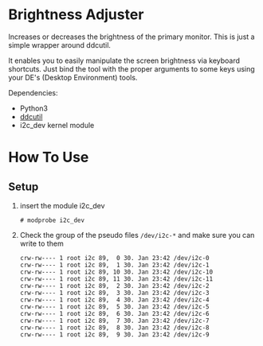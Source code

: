 Brightness Adjuster
=====================

Increases or decreases the brightness of the primary monitor.
This is just a simple wrapper around ddcutil.

It enables you to easily manipulate the screen brightness via keyboard shortcuts. Just bind the tool with the proper arguments to some keys using your DE's (Desktop Environment) tools.

Dependencies:
* Python3
* [ddcutil](https://github.com/rockowitz/ddcutil "ddcutil Github repository")
* i2c_dev kernel module


# How To Use

## Setup
1. insert the module i2c_dev

   `# modprobe i2c_dev`

2. Check the group of the pseudo files `/dev/i2c-*` and make sure you can write to them
   
   ```$ ls -l /dev/i2c-*
   crw-rw---- 1 root i2c 89,  0 30. Jan 23:42 /dev/i2c-0
   crw-rw---- 1 root i2c 89,  1 30. Jan 23:42 /dev/i2c-1
   crw-rw---- 1 root i2c 89, 10 30. Jan 23:42 /dev/i2c-10
   crw-rw---- 1 root i2c 89, 11 30. Jan 23:42 /dev/i2c-11
   crw-rw---- 1 root i2c 89,  2 30. Jan 23:42 /dev/i2c-2
   crw-rw---- 1 root i2c 89,  3 30. Jan 23:42 /dev/i2c-3
   crw-rw---- 1 root i2c 89,  4 30. Jan 23:42 /dev/i2c-4
   crw-rw---- 1 root i2c 89,  5 30. Jan 23:42 /dev/i2c-5
   crw-rw---- 1 root i2c 89,  6 30. Jan 23:42 /dev/i2c-6
   crw-rw---- 1 root i2c 89,  7 30. Jan 23:42 /dev/i2c-7
   crw-rw---- 1 root i2c 89,  8 30. Jan 23:42 /dev/i2c-8
   crw-rw---- 1 root i2c 89,  9 30. Jan 23:42 /dev/i2c-9
   ```

   If the files are owned by a specific group (not root, but e.g. `i2c`):
      1. Add yourself to that group: `usermod -a -G thatGroup yourusername`
      2. Reload the udev rules.
         `# udevadm control --reload-rules && udevadm trigger`
      6. Now you need to log out and log back in or get a new login shell and run the script.
         `$ ./brightnessAdjuster.py test 0`
         If the script worked, you're all set.
   
   else
      1. Create the group i2c.
         `# groupadd -r i2c`
      2. Add yourself to that group.
         `# usermod -a -G thatGroup yourusername`
      3. Copy the udev rule file to /etc/udev/rules.d/.
         `# cp 60-i2c-devices.rule /etc/udev/rules.d`
      4. Reload the udev rules.
         `# udevadm control --reload-rules && udevadm trigger`
      5. Check the group and access rights of the `i2c-*` files.
         `ls -l /dev/i2c-*`
         Make sure the group is now `i2c`.
      6. If that worked, you need to log out and log back in or get a new login shell and run the script.
         `$ ./brightnessAdjuster.py test 0`
         If the script worked, you're all set.

## Usage of brightnessAdjuster.py

Four verbs are available:
* dec
  decrements (decreases/lowers) the brightness of the first monitor by the given value.
* inc
  increments (increases/raise) the brightness of the first monitor by the given value.
* set
  set the brightness of the first monitor by the given value.
* test
  Test if the tool can access can find and access the primary monitor.

### Help Message
```
$ ./brightnessAdjuster.py -h
usage: brightnessAdjuster.py [-h] [-v] [-m MAXBRIGHTNESS] [-b VCP] [-n BUS]
                             verb value

Increases or Decreases the brightness of the primary monitor.

positional arguments:
  verb                  Can be "dec" to decrement the brightness by "value",
                        "inc" to increment the brightness by "value", "test"
                        to test the needed baseline functionality of the i2c
                        stack and your devices and "set" to simply set a given
                        value.
  value                 The difference to be applied to the monitor's
                        brightness or the value to set, if the verb "set" is
                        used.

optional arguments:
  -h, --help            show this help message and exit
  -v, --verbose         Enables verbose mode. Disabled by default.
  -m MAXBRIGHTNESS, --max MAXBRIGHTNESS
                        Sets the maximum brightness. The default is 100.
  -b VCP                The feature number of the brightness parameter. The
                        default is 10.
  -n BUS, --bus BUS     The bus number of the display. Setting this to the
                        right value speeds up the operation of the tool
                        significantly. The default is "x", which means not
                        known.
```

## Usage of inputSwitcher.py

The tool cycles between the given values. If the current value that the monitor returns is not in the list, the first value is set. Otherwise the next from the right. If the end of the list is reached, the first value is set.

### Help Message
```
$ ./inputSwitcher.py -h
usage: inputSwitcher.py [-h] [-v] [-b VCP] [-n BUS] values [values ...]

Cycles between inputs of the primary monitor.

positional arguments:
  values             The list of values to cycle between.

optional arguments:
  -h, --help         show this help message and exit
  -v, --verbose      Enables verbose mode. Disabled by default.
  -b VCP             The feature number of the input source parameter. The
                     default is 60.
  -n BUS, --bus BUS  The bus number of the display. Setting this to the right
                     value speeds up the operation of the tool significantly.
                     The default is "x", which means not known.
```

# Known Problems
* The tool (rather ddcutil) is slow. That is because the transactions over i2c are slow. [The project page of ddcutil elaborates on that.](http://www.ddcutil.com/tuning/)
   ```
   I2C is an inherently unreliable protocol, requiring retry management. Furthermore, 90% of ddcutil's elapsed time is spent in timeouts mandated by the DDC specification.
   ```

# Bug Reporting
* Unless the error is related to the script or python itself, please file issues in the [ddcutil repo's issue tracker](https://github.com/rockowitz/ddcutil/issues).
* Issues with the script go into this [repo's issue tracker](https://github.com/Thermi/brightness-adjuster).
* Issues with Python itself go into [Python's issue tracker](https://bugs.python.org).